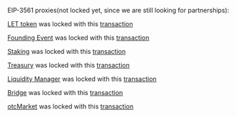 EIP-3561 proxies(not locked yet, since we are still looking for partnerships):

[LET token](https://www.bscscan.com/address/0x3Fed9ed90E796E224eBFB0b4753c8e3d7a200388) was locked with this [transaction](https://bscscan.com/tx/)

[Founding Event](https://www.bscscan.com/address/0x363d494d32773ebf9967D63e94af505df9e4BAfF) was locked with this [transaction](https://bscscan.com/tx/)

[Staking](https://www.bscscan.com/address/0x9312EE9Cec9037AAdB7825AC1F4C001Da4548aa2) was locked with this [transaction](https://bscscan.com/tx/)

[Treasury](https://www.bscscan.com/address/0x34085144eBf6D5a142c19D3BBceD7Ae03f630fdA) was locked with this [transaction](https://bscscan.com/tx/)

[Liquidity Manager](https://www.bscscan.com/address/0x07a7Bb5395F7a136549c279c65D78B1Cc1e6504E) was locked with this [transaction](https://www.bscscan.com/tx/)

[Bridge](https://www.bscscan.com/address/0xAD0f74C9004a623F9a89cD45849fb41a7364f5B3) was locked with this [transaction](https://www.bscscan.com/tx/)

[otcMarket](https://www.bscscan.com/address/0x6b9Bfc05B0D19dE2fcD880a40f6401Df2Ae7c1FD) was locked with this [transaction](https://www.bscscan.com/tx/)
